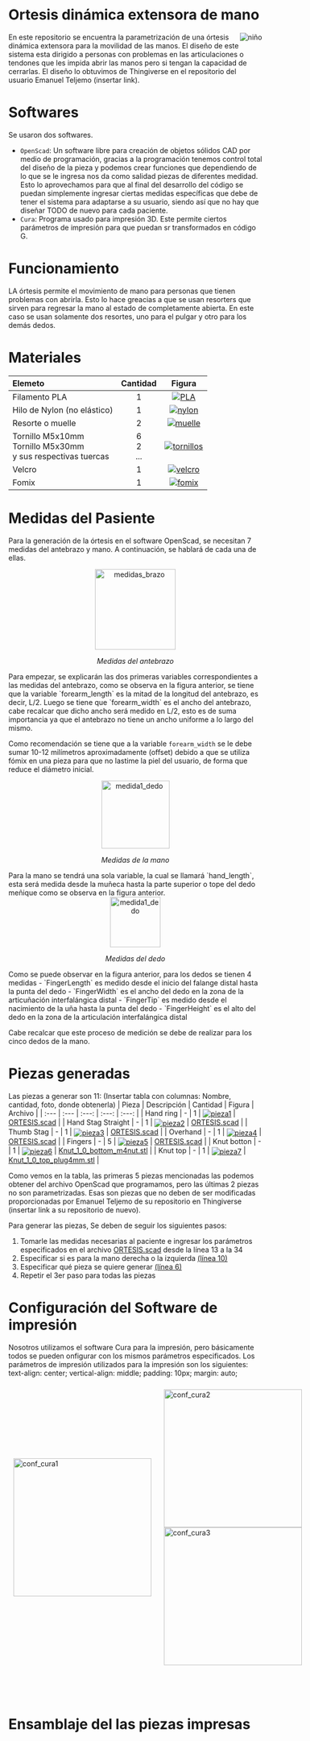 
# Ortesis dinámica extensora de mano
<a href="url"><img src="Pictures/Thingivers1.png" align="right" alt="niño"  style="max-height: 180px"></a>
En este repositorio se encuentra la parametrización de una órtesis dinámica extensora para la movilidad de las manos.
El diseño de este sistema esta dirigido a personas con problemas  en las articulaciones o tendones que les impida abrir las manos pero si tengan la capacidad de cerrarlas.
El diseño lo obtuvimos de Thingiverse en el repositorio del usuario Emanuel Teljemo (insertar link).

# Softwares
Se usaron dos softwares. 
 - `OpenScad`: Un software libre para creación de objetos sólidos CAD por medio de programación, gracias a la programación tenemos control total del diseño de la pieza y podemos crear funciones que dependiendo de lo que se le ingresa nos da como salidad piezas de diferentes medidad.
Esto lo aprovechamos para que al final del desarrollo del código se puedan simplemente ingresar ciertas medidas específicas que debe de tener el sistema para adaptarse a su usuario, siendo así que no hay que diseñar TODO de nuevo para cada paciente. 
 - `Cura`: Programa usado para impresión 3D. Este permite ciertos parámetros de impresión para que puedan sr transformados en código G.

# Funcionamiento
LA órtesis permite el movimiento de mano para personas que tienen problemas con abrirla. Esto lo hace greacias a que se usan resorters que sirven para regresar la mano al estado de completamente abierta.
En este caso se usan solamente dos resortes, uno para el pulgar y otro para los demás dedos.

# Materiales

| Elemeto | Cantidad | Figura |
| :--- | :---: | :---: |
| Filamento PLA | 1 | <a href="url"><img src="Pictures/Materiales/pla.png" align="ricenterght" alt="PLA" style="max-height: 75px" ></a> |
| Hilo de Nylon (no elástico) | 1 | <a href="url"><img src="Pictures/Materiales/nylon.png" align="center" alt="nylon" style="max-height: 75px" ></a> |
| Resorte o muelle | 2 | <a href="url"><img src="Pictures/Materiales/muelle.png" align="center" alt="muelle" style="max-height: 75px" ></a> |
| Tornillo M5x10mm <br> Tornillo M5x30mm <br>y sus respectivas tuercas | 6 <br>2 <br> ... | <a href="url"><img src="Pictures/Materiales/tornillos.png" align="center" alt="tornillos" style="max-height: 75px"></a> |
| Velcro | 1 | <a href="url"><img src="Pictures/Materiales/velcro.png" align="center" alt="velcro" style="max-height: 75px" ></a> |
| Fomix | 1 | <a href="url"><img src="Pictures/Materiales/fomix.png" align="center" alt="fomix" style="max-height: 75px" ></a> |


# Medidas del Pasiente
Para la generación de la órtesis en el software OpenScad, se necesitan 7 medidas del antebrazo y mano. A continuación, se hablará de cada una de ellas.
<div align="center">
    <a href="url"><img src="Pictures/Medidas/medidas_brazo.png" alt="medidas_brazo" height="160" ></a>
    <p>
        <i>Medidas del antebrazo</i>
    </p>
</div>
Para empezar, se explicarán las dos primeras variables correspondientes a las medidas del antebrazo, como se observa en la figura anterior, se tiene que la variable `forearm_length` es la mitad de la longitud del antebrazo, es decir, L/2. Luego se tiene que `forearm_width` es el ancho del antebrazo, cabe recalcar que dicho ancho será medido en L/2, esto es de suma importancia ya que el antebrazo no tiene un ancho uniforme a lo largo del mismo.

Como recomendación se tiene que a la variable `forearm_width` se le debe sumar 10-12 milímetros aproximadamente (offset) debido a que se utiliza fómix en una pieza para que no lastime la piel del usuario, de forma que reduce el diámetro inicial.

<div align="center">
    <a href="url"><img src="Pictures/Medidas/medidas_mano.png" alt="medida1_dedo" height="135" ></a>
    <p>
        <i>Medidas de la mano</i>
    </p>
</div>
Para la mano se tendrá una sola variable, la cual se llamará `hand_length`, esta será medida desde la muñeca hasta la parte superior o tope del dedo meñique como se observa en la figura anterior.

<div align="center">
    <a href="url"><img src="Pictures/Medidas/medidas _dedo.png" alt="medida1_dedo" height="100" ></a>
    <p>
        <i>Medidas del dedo</i>
    </p>
</div>
Como se puede observar en la figura anterior, para los dedos se tienen 4 medidas
- `FingerLength` es medido desde el inicio del falange distal hasta la punta del dedo
- `FingerWidth` es el ancho del dedo en la zona de la articuñación interfalángica distal
- `FingerTip` es medido desde el nacimiento de la uña hasta la punta del dedo
- `FingerHeight` es el alto del dedo en la zona de la articulación interfalángica distal

Cabe recalcar que este proceso de medición se debe de realizar para los cinco dedos de la mano.

# Piezas generadas
Las piezas a generar son 11:
(Insertar tabla con columnas: Nombre, cantidad, foto, donde obtenerla)
| Pieza | Descripción | Cantidad | Figura | Archivo |
| :--- | :--- | :---: | :---: | :---: |
| Hand ring | - | 1 | <a href="url"><img src="Pictures/Piezas generadas/1 Hand ring - generado.png" align="center" alt="pieza1" style="max-height: 75px"></a> | [ORTESIS.scad](ortesis_openscad/ORTESIS.scad#L55) |
| Hand Stag Straight | - | 1 | <a href="url"><img src="Pictures/Piezas generadas/2 Hand Stag Straight - generado.png" align="center" alt="pieza2" style="max-height: 75px" ></a> | [ORTESIS.scad](ortesis_openscad/ORTESIS.scad#L263) |
| Thumb Stag | - | 1 | <a href="url"><img src="Pictures/Piezas generadas/3 Thumb Stag - generado.png" align="center" alt="pieza3" style="max-height: 90px"></a> | [ORTESIS.scad](ortesis_openscad/ORTESIS.scad#L444) |
| Overhand | - | 1 | <a href="url"><img src="Pictures/Piezas generadas/4 Overhand - generado.png" align="center" alt="pieza4" style="max-height: 90px"></a> | [ORTESIS.scad](ortesis_openscad/ORTESIS.scad#L221) |
| Fingers | - | 5 | <a href="url"><img src="Pictures/Piezas generadas/5 Fingers - generado.png" align="center" alt="pieza5"  style="max-height: 120px"></a> | [ORTESIS.scad](ortesis_openscad/ORTESIS.scad#L532) |
| Knut botton | - | 1 | <a href="url"><img src="Pictures/Piezas generadas/6 Knut botton - generado.png" align="center" alt="pieza6"  style="max-height: 75px"></a> | [Knut_1_0_bottom_m4nut.stl](ortesis_openscad/Knut_1_0_bottom_m4nut.stl) |
| Knut top | - | 1 | <a href="url"><img src="Pictures/Piezas generadas/6 Knut top - generado.png" align="center" alt="pieza7"  style="max-height: 75px"></a> | [Knut_1_0_top_plug4mm.stl](ortesis_openscad/Knut_1_0_top_plug4mm.stl) |


Como vemos en la tabla, las primeras 5 piezas mencionadas las podemos obtener del archivo OpenScad que programamos, pero las últimas 2 piezas no son parametrizadas. Esas son piezas que no deben de ser modificadas proporcionadas por 
Emanuel Teljemo de su repositorio en Thingiverse (insertar link a su repositorio de nuevo).

Para generar las piezas, Se deben de seguir los siguientes pasos:
 1. Tomarle las medidas necesarias al paciente e ingresar los parámetros especificados en el archivo [ORTESIS.scad](ortesis_openscad/ORTESIS.scad) desde la línea 13 a la 34
 2. Especificar si es para la mano derecha o la izquierda [(línea 10)](ortesis_openscad/ORTESIS.scad#L10)
 3. Especificar qué pieza se quiere generar [(línea 6)](ortesis_openscad/ORTESIS.scad#L6)
 4. Repetir el 3er paso para todas las piezas

# Configuración del Software de impresión
Nosotros utilizamos el software Cura para la impresión, pero básicamente todos se pueden onfigurar con los mismos parámetros especificados. Los parámetros de impresión utilizados para la impresión son los siguientes:
text-align: center; vertical-align: middle; padding: 10px; margin: auto; 
<div style="display: grid; grid-template-columns: auto auto; grid-gap: 5px; margin: auto; max-width: 620px">
    <div style="grid-column: 1/2; margin: auto; padding: 10px; max-width: 274px;">
        <a href="url"><img src="Pictures/Config Cura/conf_cura_1.png" alt="conf_cura1" width="274px" ></a>
    </div>
    <div style="margin: auto; padding: 10px; max-width: 274px;">
        <a href="url" style="grid-column: 2/2;"><img src="Pictures/Config Cura/conf_cura_2.png"  alt="conf_cura2" width="274px" ></a>
        <a href="url" style="grid-column: 2/2;"><img src="Pictures/Config Cura/conf_cura_3.png"  alt="conf_cura3" width="274px" ></a>
    </div>
</div>
<br><br><br>

# Ensamblaje del las piezas impresas





